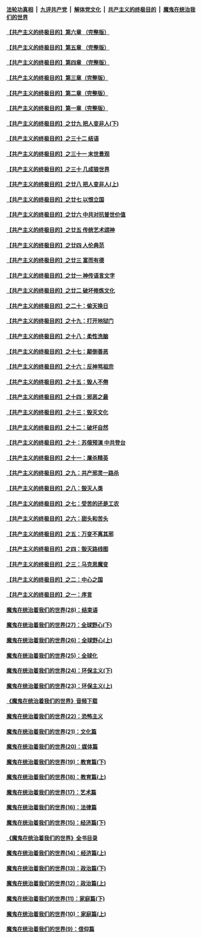 ####  [法轮功真相](../../../../basic/blob/master/README.md?t=05240731) &nbsp;|&nbsp; [九评共产党](../../../../9ping.md/blob/master/README.md?t=05240731) &nbsp;|&nbsp; [解体党文化](../../../../jtdwh.md/blob/master/README.md?t=05240731)  &nbsp;|&nbsp; [共产主义的终极目的](../../../../gczydzjmd.md/blob/master/README.md?t=05240731) &nbsp;|&nbsp; [魔鬼在统治我们的世界](../../../../mgztzwmdsj.md/blob/master/README.md?t=05240731) 

#### [【共产主义的终极目的】第六章 （完整版）](../pages/nsc422/n11428913.md?t=05240731) 

#### [【共产主义的终极目的】第五章 （完整版）](../pages/nsc422/n11428912.md?t=05240731) 

#### [【共产主义的终极目的】第四章 （完整版）](../pages/nsc422/n11428907.md?t=05240731) 

#### [【共产主义的终极目的】第三章（完整版）](../pages/nsc422/n11428848.md?t=05240731) 

#### [【共产主义的终极目的】第二章（完整版）](../pages/nsc422/n11428831.md?t=05240731) 

#### [【共产主义的终极目的】第一章（完整版）](../pages/nsc422/n11417651.md?t=05240731) 

#### [【共产主义的终极目的】之廿九 把人变非人(下)](../pages/nsc422/n11344140.md?t=05240731) 

#### [【共产主义的终极目的】之三十二 结语](../pages/nsc422/n11360535.md?t=05240731) 

#### [【共产主义的终极目的】之三十一 末世景观](../pages/nsc422/n11351129.md?t=05240731) 

#### [【共产主义的终极目的】之三十 几成狼世界](../pages/nsc422/n11348280.md?t=05240731) 

#### [【共产主义的终极目的】之廿八 把人变非人(上)](../pages/nsc422/n11340492.md?t=05240731) 

#### [【共产主义的终极目的】之廿七 以恨立国](../pages/nsc422/n11336944.md?t=05240731) 

#### [【共产主义的终极目的】之廿六 中共对抗普世价值](../pages/nsc422/n11324785.md?t=05240731) 

#### [【共产主义的终极目的】之廿五 传统艺术颂神](../pages/nsc422/n11296396.md?t=05240731) 

#### [【共产主义的终极目的】之廿四 人伦典范](../pages/nsc422/n11296397.md?t=05240731) 

#### [【共产主义的终极目的】之廿三 富而有德](../pages/nsc422/n11283598.md?t=05240731) 

#### [【共产主义的终极目的】之廿一 神传语言文字](../pages/nsc422/n11263265.md?t=05240731) 

#### [【共产主义的终极目的】之廿二 破坏修炼文化](../pages/nsc422/n11245728.md?t=05240731) 

#### [【共产主义的终极目的】之二十：偷天换日](../pages/nsc422/n11238846.md?t=05240731) 

#### [【共产主义的终极目的】之十九：打开地狱门](../pages/nsc422/n11206376.md?t=05240731) 

#### [【共产主义的终极目的】之十八：柔性洗脑](../pages/nsc422/n11199994.md?t=05240731) 

#### [【共产主义的终极目的】之十七：颠倒善恶](../pages/nsc422/n11179782.md?t=05240731) 

#### [【共产主义的终极目的】之十六：反神骂祖宗](../pages/nsc422/n11166798.md?t=05240731) 

#### [【共产主义的终极目的】之十五：毁人不倦](../pages/nsc422/n11166792.md?t=05240731) 

#### [【共产主义的终极目的】之十四：邪恶之最](../pages/nsc422/n11150249.md?t=05240731) 

#### [【共产主义的终极目的】之十三：毁灭文化](../pages/nsc422/n11135227.md?t=05240731) 

#### [【共产主义的终极目的】之十二：破坏自然](../pages/nsc422/n11135214.md?t=05240731) 

#### [【共产主义的终极目的】之十：苏俄预演 中共登台](../pages/nsc422/n11118424.md?t=05240731) 

#### [【共产主义的终极目的】之十一：屠杀精英](../pages/nsc422/n11118442.md?t=05240731) 

#### [【共产主义的终极目的】之九：共产邪灵一路杀](../pages/nsc422/n11114139.md?t=05240731) 

#### [【共产主义的终极目的】之八：毁灭人类](../pages/nsc422/n11108503.md?t=05240731) 

#### [【共产主义的终极目的】之七：受苦的还是工农](../pages/nsc422/n11101809.md?t=05240731) 

#### [【共产主义的终极目的】之六：甜头和苦头](../pages/nsc422/n11096971.md?t=05240731) 

#### [【共产主义的终极目的】之五：万变不离其邪](../pages/nsc422/n11091285.md?t=05240731) 

#### [【共产主义的终极目的】之四：毁灭路线图](../pages/nsc422/n11086284.md?t=05240731) 

#### [【共产主义的终极目的】之三：马克思魔变](../pages/nsc422/n11061941.md?t=05240731) 

#### [【共产主义的终极目的】之二：中心之国](../pages/nsc422/n11047728.md?t=05240731) 

#### [【共产主义的终极目的】之一：序言](../pages/nsc422/n11086077.md?t=05240731) 

#### [魔鬼在统治着我们的世界(28)：结束语](../pages/nsc422/n10936246.md?t=05240731) 

#### [魔鬼在统治着我们的世界(27)：全球野心(下)](../pages/nsc422/n10928319.md?t=05240731) 

#### [魔鬼在统治着我们的世界(26)：全球野心(上)](../pages/nsc422/n10900318.md?t=05240731) 

#### [魔鬼在统治着我们的世界(25)：全球化](../pages/nsc422/n10788205.md?t=05240731) 

#### [魔鬼在统治着我们的世界(24)：环保主义(下)](../pages/nsc422/n10695307.md?t=05240731) 

#### [魔鬼在统治着我们的世界(23)：环保主义(上)](../pages/nsc422/n10688613.md?t=05240731) 

#### [《魔鬼在统治着我们的世界》音频下载](../pages/nsc422/n10635553.md?t=05240731) 

#### [魔鬼在统治着我们的世界(22)：恐怖主义](../pages/nsc422/n10614727.md?t=05240731) 

#### [魔鬼在统治着我们的世界(21)：文化篇](../pages/nsc422/n10597706.md?t=05240731) 

#### [魔鬼在统治着我们的世界(20)：媒体篇](../pages/nsc422/n10586579.md?t=05240731) 

#### [魔鬼在统治着我们的世界(19)：教育篇(下)](../pages/nsc422/n10564808.md?t=05240731) 

#### [魔鬼在统治着我们的世界(18)：教育篇(上)](../pages/nsc422/n10526970.md?t=05240731) 

#### [魔鬼在统治着我们的世界(17)：艺术篇](../pages/nsc422/n10499093.md?t=05240731) 

#### [魔鬼在统治着我们的世界(16)：法律篇](../pages/nsc422/n10485969.md?t=05240731) 

#### [魔鬼在统治着我们的世界(15)：经济篇(下)](../pages/nsc422/n10469975.md?t=05240731) 

#### [《魔鬼在统治着我们的世界》全书目录](../pages/nsc422/n10464261.md?t=05240731) 

#### [魔鬼在统治着我们的世界(14)：经济篇(上)](../pages/nsc422/n10457370.md?t=05240731) 

#### [魔鬼在统治着我们的世界(13)：政治篇(下)](../pages/nsc422/n10448270.md?t=05240731) 

#### [魔鬼在统治着我们的世界(12)：政治篇(上)](../pages/nsc422/n10444576.md?t=05240731) 

#### [魔鬼在统治着我们的世界(11)：家庭篇(下)](../pages/nsc422/n10440961.md?t=05240731) 

#### [魔鬼在统治着我们的世界(10)：家庭篇(上)](../pages/nsc422/n10435448.md?t=05240731) 

#### [魔鬼在统治着我们的世界(9)：信仰篇](../pages/nsc422/n10432159.md?t=05240731) 

